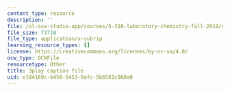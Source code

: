 ```yaml
---
content_type: resource
description: ''
file: /ol-ocw-studio-app/courses/5-310-laboratory-chemistry-fall-2019/e104169c645854538afc5b6581c060a0_J23egLCM2tc.vtt
file_size: 73718
file_type: application/x-subrip
learning_resource_types: []
license: https://creativecommons.org/licenses/by-nc-sa/4.0/
ocw_type: OCWFile
resourcetype: Other
title: 3play caption file
uid: e104169c-6458-5453-8afc-5b6581c060a0
---
```

